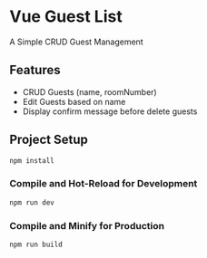 # Vue Guest List

A Simple CRUD Guest Management

## Features

- CRUD Guests (name, roomNumber)
- Edit Guests based on name
- Display confirm message before delete guests

## Project Setup

```sh
npm install
```

### Compile and Hot-Reload for Development

```sh
npm run dev
```

### Compile and Minify for Production

```sh
npm run build
```
